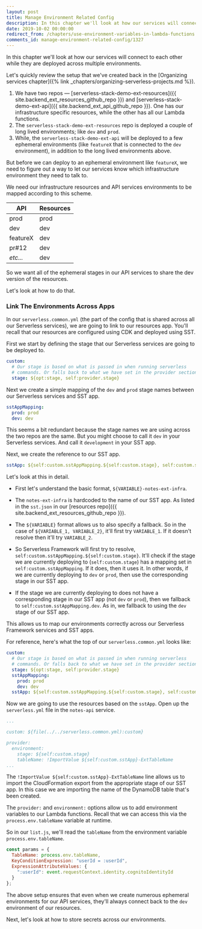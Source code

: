 ```yaml
---
layout: post
title: Manage Environment Related Config
description: In this chapter we'll look at how our services will connect to each other while they are deployed across multiple environments.
date: 2019-10-02 00:00:00
redirect_from: /chapters/use-environment-variables-in-lambda-functions.html
comments_id: manage-environment-related-config/1327
---
```


In this chapter we'll look at how our services will connect to each other while they are deployed across multiple environments.

Let's quickly review the setup that we've created back in the [Organizing services chapter]({% link _chapters/organizing-serverless-projects.md %}).

1. We have two repos — [serverless-stack-demo-ext-resources]({{ site.backend_ext_resources_github_repo }}) and [serverless-stack-demo-ext-api]({{ site.backend_ext_api_github_repo }}). One has our infrastructure specific resources, while the other has all our Lambda functions.
2. The `serverless-stack-demo-ext-resources` repo is deployed a couple of long lived environments; like `dev` and `prod`.
3. While, the `serverless-stack-demo-ext-api` will be deployed to a few ephemeral environments (like `featureX` that is connected to the `dev` environment), in addition to the long lived environments above.

But before we can deploy to an ephemeral environment like `featureX`, we need to figure out a way to let our services know which infrastructure environment they need to talk to.

We need our infrastructure resources and API services environments to be mapped according to this scheme.

| API      | Resources |
|----------|-----------|
| prod     | prod      |
| dev      | dev       |
| featureX | dev       |
| pr#12    | dev       |
| _etc..._ | dev       |

So we want all of the ephemeral stages in our API services to share the dev version of the resources.

Let's look at how to do that.

### Link The Environments Across Apps

In our `serverless.common.yml` (the part of the config that is shared across all our Serverless services), we are going to link to our resources app. You'll recall that our resources are configured using CDK and deployed using SST.

First we start by defining the stage that our Serverless services are going to be deployed to.

``` yml
custom:
  # Our stage is based on what is passed in when running serverless
  # commands. Or falls back to what we have set in the provider section.
  stage: ${opt:stage, self:provider.stage}
```

Next we create a simple mapping of the `dev` and `prod` stage names between our Serverless services and SST app.

``` yml
sstAppMapping:
  prod: prod
  dev: dev
```

This seems a bit redundant because the stage names we are using across the two repos are the same. But you might choose to call it `dev` in your Serverless services. And call it `development` in your SST app.

Next, we create the reference to our SST app. 

``` yml
sstApp: ${self:custom.sstAppMapping.${self:custom.stage}, self:custom.sstAppMapping.dev}-notes-ext-infra
```

Let's look at this in detail.

- First let's understand the basic format, `${VARIABLE}-notes-ext-infra`.

- The `notes-ext-infra` is hardcoded to the name of our SST app. As listed in the `sst.json` in our [resources repo]({{ site.backend_ext_resources_github_repo }}).

- The `${VARIABLE}` format allows us to also specify a fallback. So in the case of `${VARIABLE_1, VARIABLE_2}`, it'll first try `VARIABLE_1`. If it doesn't resolve then it'll try `VARIABLE_2`.

- So Serverless Framework will first try to resolve, `self:custom.sstAppMapping.${self:custom.stage}`. It'll check if the stage we are currently deploying to (`self:custom.stage`) has a mapping set in `self:custom.sstAppMapping`. If it does, then it uses it. In other words, if we are currently deploying to `dev` or `prod`, then use the corresponding stage in our SST app.

- If the stage we are currently deploying to does not have a corresponding stage in our SST app (not `dev` or `prod`), then we fallback to `self:custom.sstAppMapping.dev`. As in, we fallback to using the `dev` stage of our SST app.

This allows us to map our environments correctly across our Serverless Framework services and SST apps.

For reference, here's what the top of our `serverless.common.yml` looks like: 

``` yml
custom:
  # Our stage is based on what is passed in when running serverless
  # commands. Or falls back to what we have set in the provider section.
  stage: ${opt:stage, self:provider.stage}
  sstAppMapping:
    prod: prod
    dev: dev
  sstApp: ${self:custom.sstAppMapping.${self:custom.stage}, self:custom.sstAppMapping.dev}-notes-ext-infra
```

Now we are going to use the resources based on the `sstApp`. Open up the `serverless.yml` file in the `notes-api` service.

``` yml
...

custom: ${file(../../serverless.common.yml):custom}

provider:
  environment:
    stage: ${self:custom.stage}
    tableName: !ImportValue ${self:custom.sstApp}-ExtTableName
...
```

The `!ImportValue ${self:custom.sstApp}-ExtTableName` line allows us to import the CloudFormation export from the appropriate stage of our SST app. In this case we are importing the name of the DynamoDB table that's been created.

The `provider:` and `environment:` options allow us to add environment variables to our Lambda functions. Recall that we can access this via the `process.env.tableName` variable at runtime.

So in our `list.js`, we'll read the `tableName` from the environment variable `process.env.tableName`.

``` js
const params = {
  TableName: process.env.tableName,
  KeyConditionExpression: "userId = :userId",
  ExpressionAttributeValues: {
    ":userId": event.requestContext.identity.cognitoIdentityId
  }
};
```

The above setup ensures that even when we create numerous ephemeral environments for our API services, they'll always connect back to the `dev` environment of our resources.

Next, let's look at how to store secrets across our environments.
